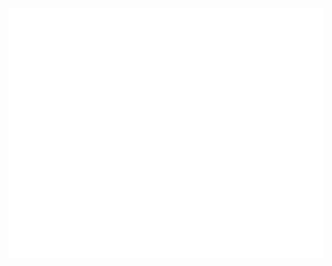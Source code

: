 
<div align="center">
	<br>
	<a>
		<img src="welcome.svg" width="800" height="400" alt="Click to see the source">
	</a>
	<br>
</div>

